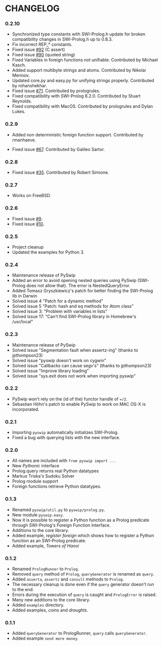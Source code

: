 # CHANGELOG

### 0.2.10

  * Synchronized type constants with SWI-Prolog.h
    update for broken compatibility changes in SWI-Prolog.h up to 0.8.3.
  * Fix incorrect REP_* constants.  
  * Fixed issue [#92](https://github.com/yuce/pyswip/issues/92) (C assert)
  * Fixed issue [#90](https://github.com/yuce/pyswip/issues/90) (quoted string)
  * Fixed Variables in foreign functions not unifiable. Contributed by Michael Kasch.
  * Added support multibyte strings and atoms. Contributed by Nikolai Merinov.
  * Updated core.py and easy.py for unifying strings properly. Contributed by rohanshekhar.
  * Fixed issue [#71](https://github.com/yuce/pyswip/issues/71). Contributed by prologrules.
  * Fixed compatibility with SWI-Prolog 8.2.0. Contributed by Stuart Reynolds.
  * Fixed compatibility with MacOS. Contributed by prologrules and Dylan Lukes.

### 0.2.9

  * Added non deterministic foreign function support. Contributed by rmanhaeve.

  * Fixed issue [#67](https://github.com/yuce/pyswip/pull/67). Contributed by Galileo Sartor.

### 0.2.8

  * Fixed issue [#35](https://github.com/yuce/pyswip/issues/35). Contributed by Robert Simione.

### 0.2.7

  * Works on FreeBSD.

### 0.2.6

  * Fixed issue [#9](https://github.com/yuce/pyswip/issues/9).
  * Fixed issue [#10](https://github.com/yuce/pyswip/issues/10).

### 0.2.5

  * Project cleanup
  * Updated the examples for Python 3.

### 0.2.4

  * Maintenance release of PySwip
  * Added an error to avoid opening nested queries using PySwip (SWI-Prolog does
    not allow that). The error is NestedQueryError.
  * Added Tomasz Gryszkiewicz's patch for better finding the SWI-Prolog lib in 
    Darwin
  * Solved issue 4 "Patch for a dynamic method"
  * Solved issue 5 "Patch: hash and eq methods for Atom class"
  * Solved issue 3: "Problem with variables in lists"
  * Solved issue 17: "Can't find SWI-Prolog library in Homebrew's /usr/local"

### 0.2.3

  * Maintenance release of PySwip
  * Solved issue "Segmentation fault when assertz-ing" (thanks to jpthompson23)
  * Solved issue "pyswip doesn't work on cygwin" 
  * Solved issue "Callbacks can cause segv's" (thanks to jpthompson23)
  * Solved issue "Improve library loading" 
  * Solved issue "sys.exit does not work when importing pyswip" 

### 0.2.2

  * PySwip won't rely on the (id of the) functor handle of `=/2`.
  * Sebastian Höhn's patch to enable PySwip to work on MAC OS-X is incorporated.

### 0.2.1

  * Importing `pyswip` automatically initializes SWI-Prolog.
  * Fixed a bug with querying lists with the new interface.

### 0.2.0

  * All names are included with `from pyswip import ...`
  * New *Pythonic* interface
  * Prolog.query returns real Python datatypes
  * Markus Triska's Sudoku Solver
  * Prolog module support
  * Foreign functions retrieve Python datatypes.

### 0.1.3

  * Renamed `pyswip/util.py` to `pyswip/prolog.py`.
  * New module `pyswip.easy`.
  * Now it is possible to register a Python function as a Prolog predicate
    through SWI-Prolog's Foreign Function Interface.
  * Additions to the core library.
  * Added example, *register foreign* which shows how to register a Python
    function as an SWI-Prolog predicate.
  * Added example, *Towers of Hanoi*

### 0.1.2

  * Renamed `PrologRunner` to `Prolog`.
  * Removed `query` method of `Prolog`, `queryGenerator` is renamed as `query`.
  * Added `asserta`, `assertz` and `consult` methods to `Prolog`.
  * The necessary cleanup is done even if the `query` generator doesn't run to the end.
  * Errors during the execution of `query` is caught and `PrologError` is raised.
  * Many new additions to the core library.
  * Added `examples` directory.
  * Added examples, *coins* and *draughts*.
  
### 0.1.1

  * Added `queryGenerator` to PrologRunner, `query` calls `queryGenerator`.
  * Added example `send more money`.
